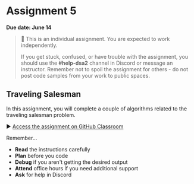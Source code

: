 # Assignment 5

**Due date: June 14**

> 📌 This is an individual assignment. You are expected to work independently.
>
> If you get stuck, confused, or have trouble with the assignment, you should use the **#help-dsa2** channel in Discord or message an instructor. Remember not to spoil the assignment for others - do not post code samples from your work to public spaces.

## Traveling Salesman

In this assignment, you will complete a couple of algorithms related to the traveling salesman problem.

▶️ [Access the assignment on GitHub Classroom](https://github.com/kiboschool/dsa2-assignment5)

Remember...

- **Read** the instructions carefully
- **Plan** before you code
- **Debug** if you aren't getting the desired output
- **Attend** office hours if you need additional support
- **Ask** for help in Discord
